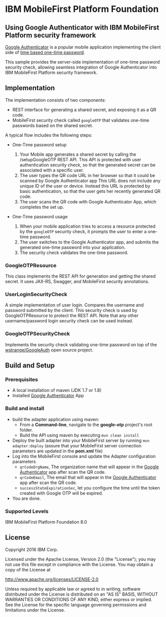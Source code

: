 IBM MobileFirst Platform Foundation
===

## Using Google Authenticator with IBM MobileFirst Platform security framework
[Google Authenticator](https://www.wikiwand.com/en/Google_Authenticator) is a popular mobile application implementing the client side of [time based one-time password](https://www.wikiwand.com/en/Time-based_One-time_Password_Algorithm).

This sample provides the server-side implementation of one-time password security check, allowing seamless integration of Google Authenticator into
IBM MobileFirst Platform security framework.

## Implementation
The implementation consists of two components:

* REST interface for generating a shared secret, and exposing it as a QR code.
* MobileFirst security check called `googleOTP` that validates one-time passwords based on the shared secret.

A typical flow includes the following steps:

* One-Time password setup 

    1. Your Mobile app generates a shared secret by calling the /setupGoogleOTP REST API.
      This API is protected with user authentication security check, so that the generated secret can be associated with a specific user.
    2. The user types the QR code URL in her browser so that it could be scanned by Google Authenticator app
      This URL does not include any unique ID of the user or device.
      Instead this URL is protected by basic authentication, so that the user gets her recently generated QR code.
    3. The user scans the QR code with Google Authenticator App, which completes the set up.

* One-Time password usage 

    1. When your mobile application tries to access a resource protected by the `googleOTP` security check, it prompts the user to enter a one-time password.
    2. The user switches to the Google Authenticator app, and submits the generated one-time password into your application.
    3. The security check validates the one-time password.  

### GoogleOTPResource
This class implements the REST API for generation and getting the shared secret.
It uses JAX-RS, Swagger, and MobileFirst security annotations.

### UserLoginSecurityCheck
A simple implementation of user login. Compares the username and password submitted by the client.
This security check is used by GoogleOTPResource to protect the REST API.
Note that any other username/password login security check can be used instead. 

### GoogleOTPSecurityCheck
Implements the security check validating one-time password on top of the [wstrange/GoogleAuth](https://github.com/wstrange/GoogleAuth) open source project.

## Build and Setup

### Prerequisites
* A local installation of maven (JDK 1.7 or 1.8)
* Installed [Google Authenticator](https://www.wikiwand.com/en/Google_Authenticator) App

### Build and install
* build the adapter application using maven:
    * From a **Command-line**, navigate to the **google-otp** project's root folder.
    * Build the API using maven by executing `mvn clean install`
* Deploy the built adapter into your MobileFirst server by running `mvn adapter:deploy` (assure that your MobileFirst
  server connection parameters are updated in the **pom.xml** file)
* Log into the MobileFirst console and update the Adapter configuration parameters
    * `qrCodeOrgName`, The organization name that will appear in the [Google Authenticator](https://www.wikiwand.com/en/Google_Authenticator) app after scan the QR code.
    * `qrCodeEmail`, The email that will appear in the [Google Authenticator](https://www.wikiwand.com/en/Google_Authenticator) app after scan the QR code.
    * `successStateExpirationSec`, let you configure the time until the token created with Google OTP will be expired.
* You are done.

### Supported Levels
IBM MobileFirst Platform Foundation 8.0

## License
Copyright 2016 IBM Corp.

Licensed under the Apache License, Version 2.0 (the "License");
you may not use this file except in compliance with the License.
You may obtain a copy of the License at

http://www.apache.org/licenses/LICENSE-2.0

Unless required by applicable law or agreed to in writing, software
distributed under the License is distributed on an "AS IS" BASIS,
WITHOUT WARRANTIES OR CONDITIONS OF ANY KIND, either express or implied.
See the License for the specific language governing permissions and
limitations under the License.